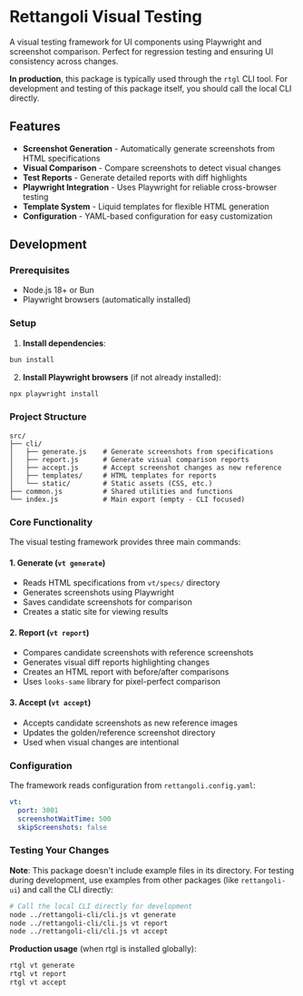 
# Rettangoli Visual Testing

A visual testing framework for UI components using Playwright and screenshot comparison. Perfect for regression testing and ensuring UI consistency across changes.

**In production**, this package is typically used through the `rtgl` CLI tool. For development and testing of this package itself, you should call the local CLI directly.

## Features

- **Screenshot Generation** - Automatically generate screenshots from HTML specifications
- **Visual Comparison** - Compare screenshots to detect visual changes
- **Test Reports** - Generate detailed reports with diff highlights
- **Playwright Integration** - Uses Playwright for reliable cross-browser testing
- **Template System** - Liquid templates for flexible HTML generation
- **Configuration** - YAML-based configuration for easy customization

## Development

### Prerequisites

- Node.js 18+ or Bun
- Playwright browsers (automatically installed)

### Setup

1. **Install dependencies**:
```bash
bun install
```

2. **Install Playwright browsers** (if not already installed):
```bash
npx playwright install
```

### Project Structure

```
src/
├── cli/
│   ├── generate.js    # Generate screenshots from specifications
│   ├── report.js      # Generate visual comparison reports
│   ├── accept.js      # Accept screenshot changes as new reference
│   ├── templates/     # HTML templates for reports
│   └── static/        # Static assets (CSS, etc.)
├── common.js          # Shared utilities and functions
└── index.js           # Main export (empty - CLI focused)
```

### Core Functionality

The visual testing framework provides three main commands:

#### 1. Generate (`vt generate`)
- Reads HTML specifications from `vt/specs/` directory
- Generates screenshots using Playwright
- Saves candidate screenshots for comparison
- Creates a static site for viewing results

#### 2. Report (`vt report`)
- Compares candidate screenshots with reference screenshots
- Generates visual diff reports highlighting changes
- Creates an HTML report with before/after comparisons
- Uses `looks-same` library for pixel-perfect comparison

#### 3. Accept (`vt accept`)
- Accepts candidate screenshots as new reference images
- Updates the golden/reference screenshot directory
- Used when visual changes are intentional

### Configuration

The framework reads configuration from `rettangoli.config.yaml`:

```yaml
vt:
  port: 3001
  screenshotWaitTime: 500
  skipScreenshots: false
```

### Testing Your Changes

**Note**: This package doesn't include example files in its directory. For testing during development, use examples from other packages (like `rettangoli-ui`) and call the CLI directly:

```bash
# Call the local CLI directly for development
node ../rettangoli-cli/cli.js vt generate
node ../rettangoli-cli/cli.js vt report
node ../rettangoli-cli/cli.js vt accept
```

**Production usage** (when rtgl is installed globally):
```bash
rtgl vt generate
rtgl vt report
rtgl vt accept
```
